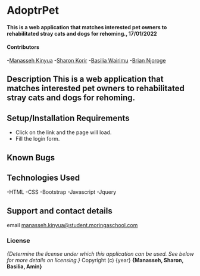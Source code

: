 # AdoptrPet
#### This is a web application that matches interested pet owners to rehabilitated stray cats and dogs for rehoming., 17/01/2022
#### Contributors
-[Manasseh Kinyua](https://github.com/Manasseh-Kinyua)
-[Sharon Korir](https://github.com/sharonkorir)
-[Basilia Wairimu](https://github.com/Bwairimu)
-[Brian Njoroge](https://github.com/Njoro410)
## Description This is a web application that matches interested pet owners to rehabilitated stray cats and dogs for rehoming.
## Setup/Installation Requirements
* Click on the link and the page will load.
* Fill the login form.

## Known Bugs

## Technologies Used
-HTML
-CSS
-Bootstrap
-Javascript
-Jquery
## Support and contact details
email manasseh.kinyua@student.moringaschool.com
### License
*{Determine the license under which this application can be used.  See below for more details on licensing.}*
Copyright (c) {year} **{Manasseh, Sharon, Basilia, Amin}**

